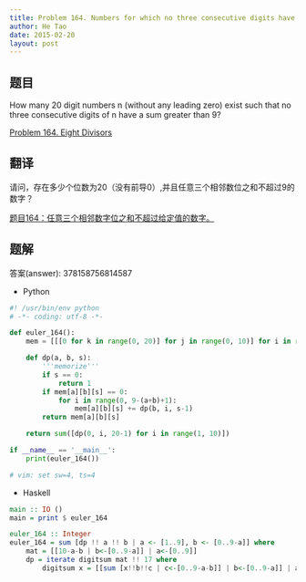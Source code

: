 ```yaml
---
title: Problem 164. Numbers for which no three consecutive digits have a sum greater than a given value
author: He Tao
date: 2015-02-20
layout: post
---
```


## 题目

How many 20 digit numbers n (without any leading zero) exist such that no three consecutive digits of n have a sum greater than 9?

[Problem 164. Eight Divisors](https://projecteuler.net/problem=164 "Problem 164")

## 翻译

请问，存在多少个位数为20（没有前导0）,并且任意三个相邻数位之和不超过9的数字？

<!--more-->

[题目164：任意三个相邻数字位之和不超过给定值的数‏字。](http://pe.spiritzhang.com/index.php/2011-05-11-09-44-54/167-164 "题目164")

## 题解 

答案(answer): 378158756814587

+ Python

```python
#! /usr/bin/env python
# -*- coding: utf-8 -*-

def euler_164():
    mem = [[[0 for k in range(0, 20)] for j in range(0, 10)] for i in range(0, 10)]

    def dp(a, b, s):
        '''memorize'''
        if s == 0:
            return 1
        if mem[a][b][s] == 0:
            for i in range(0, 9-(a+b)+1):
                mem[a][b][s] += dp(b, i, s-1)
        return mem[a][b][s]

    return sum([dp(0, i, 20-1) for i in range(1, 10)])

if __name__ == '__main__':
    print(euler_164())

# vim: set sw=4, ts=4
```

+ Haskell

```haskell
main :: IO ()
main = print $ euler_164

euler_164 :: Integer
euler_164 = sum [dp !! a !! b | a <- [1..9], b <- [0..9-a]] where
    mat = [[10-a-b | b<-[0..9-a]] | a<-[0..9]]
    dp = iterate digitsum mat !! 17 where
        digitsum x = [[sum [x!!b!!c | c<-[0..9-a-b]] | b<-[0..9-a]] | a<-[0..9]]
```

